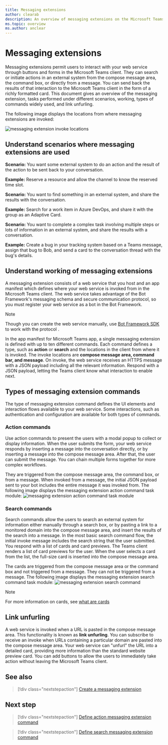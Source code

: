 ```yaml
---
title: Messaging extensions
author: clearab
description: An overview of messaging extensions on the Microsoft Teams platform
ms.topic: overview
ms.author: anclear
---
```

# Messaging extensions

Messaging extensions permit users to interact with your web service through buttons and forms in the Microsoft Teams client. They can search or initiate actions in an external system from the compose message area, the command box, or directly from a message. You can send back the results of that interaction to the Microsoft Teams client in the form of a richly formatted card. This document gives an overview of the messaging extension, tasks performed under different scenarios, working, types of commands widely used, and link unfurling.

The following image displays the locations from where messaging extensions are invoked:

![messaging extension invoke locations](~/assets/images/messaging-extension-invoke-locations.png)

## Understand scenarios where messaging extensions are used

**Scenario:** You want some external system to do an action  and the result of the action to be sent back to your conversation.

**Example:** Reserve a resource and allow the channel to know the reserved time slot.

**Scenario:** You want to find something in an external system, and share the results with the conversation.

**Example:** Search for a work item in Azure DevOps, and share it with the group as an Adaptive Card.

**Scenario:** You want to complete a complex task involving multiple steps or lots of information in an external system, and share the results with a conversation.

**Example:** Create a bug in your tracking system based on a Teams message, assign that bug to Bob, and send a card to the conversation thread with the bug's details.

## Understand working of messaging extensions 

A messaging extension consists of a web service that you host and an app manifest which defines where your web service is invoked from in the Microsoft Teams client. The web service takes advantage of the Bot Framework's messaging schema and secure communication protocol, so you must register your web service as a bot in the Bot Framework. 
> [!NOTE]
> Though you can create the web service manually, use [Bot Framework SDK](https://github.com/microsoft/botframework) to work with the protocol .

In the app manifest for Microsoft Teams app, a single messaging extension is defined with up to ten different commands. Each command defines a type, such as **action** or **search** and the locations in the client from where it is invoked. The invoke locations are **compose message area, command bar, and message**. On invoke, the web service receives an HTTPS message with a JSON payload including all the relevant information. Respond with a JSON payload, letting the Teams client know what interaction to enable next.

## Types of messaging extension commands

The type of messaging extension command defines the UI elements and interaction flows available to your web service. Some interactions, such as authentication and configuration are available for both types of commands.

### Action commands

Use action commands to present the users with a modal popup to collect or display information. When the user submits the form, your web service responds by inserting a message into the conversation directly, or by inserting a message into the compose message area. After that, the user can submit the message. You can chain multiple forms together for more complex workflows.

They are triggered from the compose message area, the command box, or from a message. When invoked from a message, the initial JSON payload sent to your bot includes the entire message it was invoked from. The following image displays the messaging extension action command task module:
![messaging extension action command task module](~/assets/images/task-module.png)

### Search commands

Search commands allow the users to search an external system for information either manually through a search box, or by pasting a link to a monitored domain into the compose message area, and insert the results of the search into a message. In the most basic search command flow, the initial invoke message includes the search string that the user submitted. You respond with a list of cards and card previews. The Teams client renders a list of card previews for the user. When the user selects a card from the list, the full-size card is inserted into the compose message area.

The cards are triggered from the compose message area or the command box and not triggered from a message. They can not be triggered from a message.
The following image displays the messaging extension search command task module:
![messaging extension search command](~/assets/images/search-extension.png)

> [!NOTE]
> For more information on cards, see [what are cards](../task-modules-and-cards/what-are-cards.md)

## Link unfurling

A web service is invoked when a URL is pasted in the compose message area. This functionality is known as **link unfurling**. You can subscribe to receive an invoke when URLs containing a particular domain are pasted into the compose message area. Your web service can "unfurl" the URL into a detailed card, providing more information than the standard website preview card. You can add buttons to allow the users to immediately take action without leaving the Microsoft Teams client. 

## See also

> [!div class="nextstepaction"]
> [Create a messaging extension](../build-your-first-app/build-messaging-extension.md)

## Next step

> [!div class="nextstepaction"]
> [Define action messaging extension command](~/messaging-extensions/how-to/action-commands/define-action-command.md)

> [!div class="nextstepaction"]
> [Define search messaging extension command](~/messaging-extensions/how-to/search-commands/define-search-command.md)
